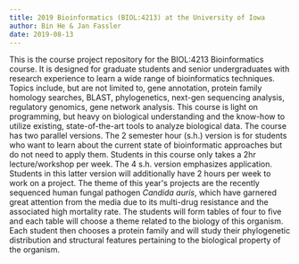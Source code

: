 ```yaml
---
title: 2019 Bioinformatics (BIOL:4213) at the University of Iowa
author: Bin He & Jan Fassler
date: 2019-08-13
---
```


This is the course project repository for the BIOL:4213 Bioinformatics course. It is designed for graduate students and senior undergraduates with research experience to learn a wide range of bioinformatics techniques. Topics include, but are not limited to, gene annotation, protein family homology searches, BLAST, phylogenetics, next-gen sequencing analysis, regulatory genomics, gene network analysis. This course is light on programming, but heavy on biological understanding and the know-how to utilize existing, state-of-the-art tools to analyze biological data. The course has two parallel versions. The 2 semester hour (s.h.) version is for students who want to learn about the current state of bioinformatic approaches but do not need to apply them. Students in this course only takes a 2hr lecture/workshop per week. The 4 s.h. version emphasizes application. Students in this latter version will additionally have 2 hours per week to work on a project. The theme of this year's projects are the recently sequenced human fungal pathogen _Candida auris_, which have garnered great attention from the media due to its multi-drug resistance and the associated high mortality rate. The students will form tables of four to five and each table will choose a theme related to the biology of this organism. Each student then chooses a protein family and will study their phylogenetic distribution and structural features pertaining to the biological property of the organism.
